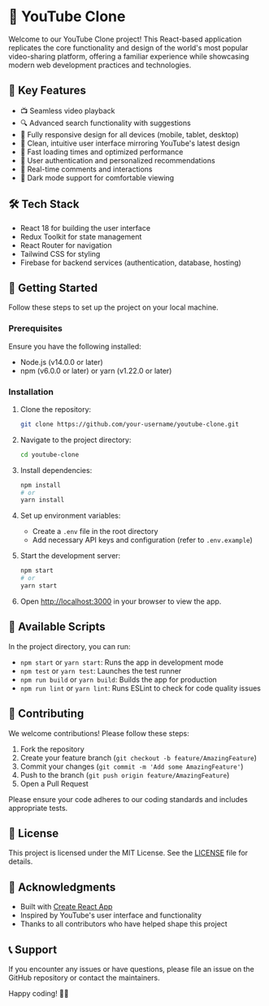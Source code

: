 # 🎥 YouTube Clone

Welcome to our YouTube Clone project! This React-based application replicates the core functionality and design of the world's most popular video-sharing platform, offering a familiar experience while showcasing modern web development practices and technologies.

## 🌟 Key Features

- 📺 Seamless video playback
- 🔍 Advanced search functionality with suggestions
- 📱 Fully responsive design for all devices (mobile, tablet, desktop)
- 🎨 Clean, intuitive user interface mirroring YouTube's latest design
- 🚀 Fast loading times and optimized performance
- 🔐 User authentication and personalized recommendations
- 💬 Real-time comments and interactions
- 🌙 Dark mode support for comfortable viewing

## 🛠️ Tech Stack

- React 18 for building the user interface
- Redux Toolkit for state management
- React Router for navigation
- Tailwind CSS for styling
- Firebase for backend services (authentication, database, hosting)

## 🚀 Getting Started

Follow these steps to set up the project on your local machine.

### Prerequisites

Ensure you have the following installed:
- Node.js (v14.0.0 or later)
- npm (v6.0.0 or later) or yarn (v1.22.0 or later)

### Installation

1. Clone the repository:
   ```bash
   git clone https://github.com/your-username/youtube-clone.git
   ```

2. Navigate to the project directory:
   ```bash
   cd youtube-clone
   ```

3. Install dependencies:
   ```bash
   npm install
   # or
   yarn install
   ```

4. Set up environment variables:
   - Create a `.env` file in the root directory
   - Add necessary API keys and configuration (refer to `.env.example`)

5. Start the development server:
   ```bash
   npm start
   # or
   yarn start
   ```

6. Open [http://localhost:3000](http://localhost:3000) in your browser to view the app.

## 📜 Available Scripts

In the project directory, you can run:

- `npm start` or `yarn start`: Runs the app in development mode
- `npm test` or `yarn test`: Launches the test runner
- `npm run build` or `yarn build`: Builds the app for production
- `npm run lint` or `yarn lint`: Runs ESLint to check for code quality issues

## 🤝 Contributing

We welcome contributions! Please follow these steps:

1. Fork the repository
2. Create your feature branch (`git checkout -b feature/AmazingFeature`)
3. Commit your changes (`git commit -m 'Add some AmazingFeature'`)
4. Push to the branch (`git push origin feature/AmazingFeature`)
5. Open a Pull Request

Please ensure your code adheres to our coding standards and includes appropriate tests.

## 📄 License

This project is licensed under the MIT License. See the [LICENSE](LICENSE) file for details.

## 🙏 Acknowledgments

- Built with [Create React App](https://github.com/facebook/create-react-app)
- Inspired by YouTube's user interface and functionality
- Thanks to all contributors who have helped shape this project

## 📞 Support

If you encounter any issues or have questions, please file an issue on the GitHub repository or contact the maintainers.

Happy coding! 🚀✨